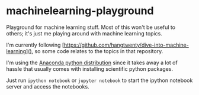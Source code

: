 # machinelearning-playground
Playground for machine learning stuff.
Most of this won't be useful to others; it's just me playing around with machine learning topics.

I'm currently following [https://github.com/hangtwenty/dive-into-machine-learning](), so some code relates to the
topics in that repository.

I'm using the [Anaconda python distribution](https://www.continuum.io/downloads) since it takes away a lot of hassle
that usually comes with installing scientific python packages.

Just run ```ipython notebook``` or ```jupyter notebook``` to start the ipython notebook server and access the notebooks.
